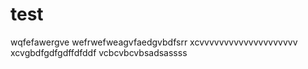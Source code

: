 # test
wqfefawergve
wefrwefweagvfaedgvbdfsrr
xcvvvvvvvvvvvvvvvvvvvv  xcvgbdfgdfgdffdfddf
vcbcvbcvbsadsassss
